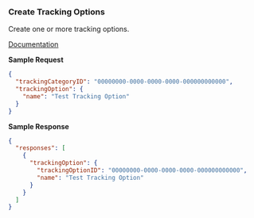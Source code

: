 ### Create Tracking Options

Create one or more tracking options.

[Documentation](https://xeroapi.github.io/xero-node/accounting/index.html#api-Accounting-createTrackingOptions)

**Sample Request**
```json
{
  "trackingCategoryID": "00000000-0000-0000-0000-000000000000",
  "trackingOption": {
    "name": "Test Tracking Option"
  }
}
```

**Sample Response**
```json
{
  "responses": [
    {
      "trackingOption": {
        "trackingOptionID": "00000000-0000-0000-0000-000000000000",
        "name": "Test Tracking Option"
      }
    }
  ]
}
```
